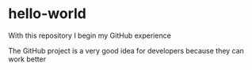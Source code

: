 # hello-world
With this repository I begin my GitHub experience

The GitHub project is a very good idea for developers because they can work better
